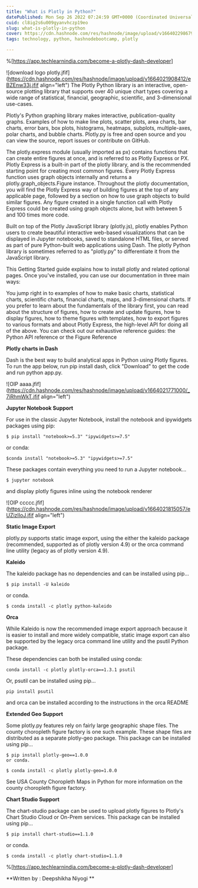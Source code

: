 ```yaml
---
title: "What is Plotly in Python?"
datePublished: Mon Sep 26 2022 07:24:59 GMT+0000 (Coordinated Universal Time)
cuid: cl8ig2s6u009gyanvhczp19eo
slug: what-is-plotly-in-python
cover: https://cdn.hashnode.com/res/hashnode/image/upload/v1664022986798/M9j4A7eWr.png
tags: technology, python, hashnodebootcamp, plotly

---
```


%[https://app.techlearnindia.com/become-a-plotly-dash-developer]

![download logo plotly.jfif](https://cdn.hashnode.com/res/hashnode/image/upload/v1664021908412/eBZEnw33j.jfif align="left")
The Plotly Python library is an interactive, open-source plotting library that supports over 40 unique chart types covering a wide range of statistical, financial, geographic, scientific, and 3-dimensional use-cases.

Plotly's Python graphing library makes interactive, publication-quality graphs. Examples of how to make line plots, scatter plots, area charts, bar charts, error bars, box plots, histograms, heatmaps, subplots, multiple-axes, polar charts, and bubble charts.
Plotly.py is free and open source and you can view the source, report issues or contribute on GitHub.

The plotly.express module (usually imported as px) contains functions that can create entire figures at once, and is referred to as Plotly Express or PX. Plotly Express is a built-in part of the plotly library, and is the recommended starting point for creating most common figures. Every Plotly Express function uses graph objects internally and returns a plotly.graph_objects.Figure instance. Throughout the plotly documentation, you will find the Plotly Express way of building figures at the top of any applicable page, followed by a section on how to use graph objects to build similar figures. Any figure created in a single function call with Plotly Express could be created using graph objects alone, but with between 5 and 100 times more code.

Built on top of the Plotly JavaScript library (plotly.js), plotly enables Python users to create beautiful interactive web-based visualizations that can be displayed in Jupyter notebooks, saved to standalone HTML files, or served as part of pure Python-built web applications using Dash. The plotly Python library is sometimes referred to as "plotly.py" to differentiate it from the JavaScript library.

This Getting Started guide explains how to install plotly and related optional pages. Once you've installed, you can use our documentation in three main ways:

You jump right in to examples of how to make basic charts, statistical charts, scientific charts, financial charts, maps, and 3-dimensional charts.
If you prefer to learn about the fundamentals of the library first, you can read about the structure of figures, how to create and update figures, how to display figures, how to theme figures with templates, how to export figures to various formats and about Plotly Express, the high-level API for doing all of the above.
You can check out our exhaustive reference guides: the Python API reference or the Figure Reference

****Plotly charts in Dash****

Dash is the best way to build analytical apps in Python using Plotly figures. To run the app below, run pip install dash, click "Download" to get the code and run python app.py.

![OIP  aaaa.jfif](https://cdn.hashnode.com/res/hashnode/image/upload/v1664021771000/_7iRhmWkT.jfif align="left")

****Jupyter Notebook Support****

For use in the classic Jupyter Notebook, install the notebook and ipywidgets packages using pip:

```
$ pip install "notebook>=5.3" "ipywidgets>=7.5"
```
or conda:


```
$conda install "notebook>=5.3" "ipywidgets>=7.5"
```

These packages contain everything you need to run a Jupyter notebook...

```
$ jupyter notebook
```
and display plotly figures inline using the notebook renderer

![OIP ccccc.jfif](https://cdn.hashnode.com/res/hashnode/image/upload/v1664021815057/eUZizlIoJ.jfif align="left")

****Static Image Export****

plotly.py supports static image export, using the either the kaleido package (recommended, supported as of plotly version 4.9) or the orca command line utility (legacy as of plotly version 4.9).

**Kaleido**

The kaleido package has no dependencies and can be installed using pip...

```
$ pip install -U kaleido
```
or conda.

```
$ conda install -c plotly python-kaleido
```

**Orca**

While Kaleido is now the recommended image export approach because it is easier to install and more widely compatible, static image export can also be supported by the legacy orca command line utility and the psutil Python package.

These dependencies can both be installed using conda:

```
conda install -c plotly plotly-orca==1.3.1 psutil
```
Or, psutil can be installed using pip...

```
pip install psutil
```
and orca can be installed according to the instructions in the orca README

**Extended Geo Support**

Some plotly.py features rely on fairly large geographic shape files. The county choropleth figure factory is one such example. These shape files are distributed as a separate plotly-geo package. This package can be installed using pip...

```
$ pip install plotly-geo==1.0.0
or conda.
```
```
$ conda install -c plotly plotly-geo=1.0.0
```
See USA County Choropleth Maps in Python for more information on the county choropleth figure factory.

**Chart Studio Support** 

The chart-studio package can be used to upload plotly figures to Plotly's Chart Studio Cloud or On-Prem services. This package can be installed using pip...

```
$ pip install chart-studio==1.1.0
```
or conda.

```
$ conda install -c plotly chart-studio=1.1.0
```


%[https://app.techlearnindia.com/become-a-plotly-dash-developer]

**Written by : Deepshikha Niyogi **